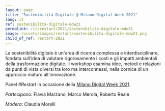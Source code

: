 ```yaml
---
layout: page
title: "Sostenibilità Digitale @ Milano Digital Week 2021"
lang: it
ref: sostenibilita-digitale-mdw21
permalink: /it/restart/2021/sostenibilita-digitale-mdw21
image: /assets/images/restart/sostenibilita-digitale-mdw21.png
child_of_ref: restart-2021
---
```


La sostenibilità digitale è un'area di ricerca complessa e interdisciplinare,
fondata sull'idea di valutare rigorosamente i costi e gli impatti ambientali
della trasformazione digitale. Il workshop esamina idee, metodi e relazioni da
punti di vista diversi tra loro ma interconnessi, nella cornice di un approccio
maturo all'innovazione.

Panel *#Restart* in occasione della [Milano Digital Week
2021](https://www.milanodigitalweek.com/sostenibilita-digitale).

*Partecipano*: Flavia Marzano, Marco Merola, Roberto Reale

*Modera*: Claudia Morelli
